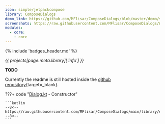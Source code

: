 ```yaml
---
icon: simple/jetpackcompose
library: ComposeDialogs
demo_link: https://github.com/MFlisar/ComposeDialogs/blob/master/demo/src/main/java/com/michaelflisar/composedialogs/demo
screenshots: https://raw.githubusercontent.com/MFlisar/ComposeDialogs/master/screenshots
modules:
  - core: 
    - core
---
```


{% include 'badges_header.md' %}

<i>{{ projects[page.meta.library]['info'] }}</i>

**TODO**

Currently the readme is still hosted inside the [github repository](https://github.com/MFlisar/ComposeDialogs){target=_blank}.

???+ code "[Dialog.kt](https://raw.githubusercontent.com/MFlisar/ComposeDialogs/main/library/core/src/main/java/com/michaelflisar/composedialogs/core/Dialog.kt) - Constructor"

    ```kotlin
    --8<--
    https://raw.githubusercontent.com/MFlisar/ComposeDialogs/main/library/core/src/main/java/com/michaelflisar/composedialogs/core/Dialog.kt:4:6
    --8<--
    ```
